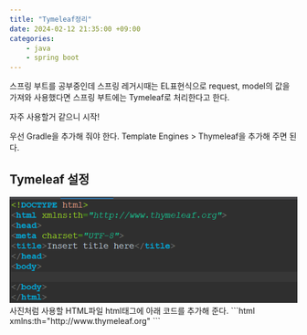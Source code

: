 ```yaml
---
title: "Tymeleaf정리"
date: 2024-02-12 21:35:00 +09:00
categories: 
    - java
    - spring boot
---
```

스프링 부트를 공부중인데 스프링 레거시때는 EL표현식으로 request, model의 값을 가져와 사용했다면 스프링 부트에는 Tymeleaf로 처리한다고 한다.  

자주 사용할거 같으니 시작!

우선 Gradle을 추가해 줘야 한다. Template Engines > Thymeleaf을 추가해 주면 된다.

## Tymeleaf 설정
<img src="/img/스크린샷 2024-02-12 231710.png">
사진처럼 사용할 HTML파일 html태그에 아래 코드를 추가해 준다.
```html
xmlns:th="http://www.thymeleaf.org"
```